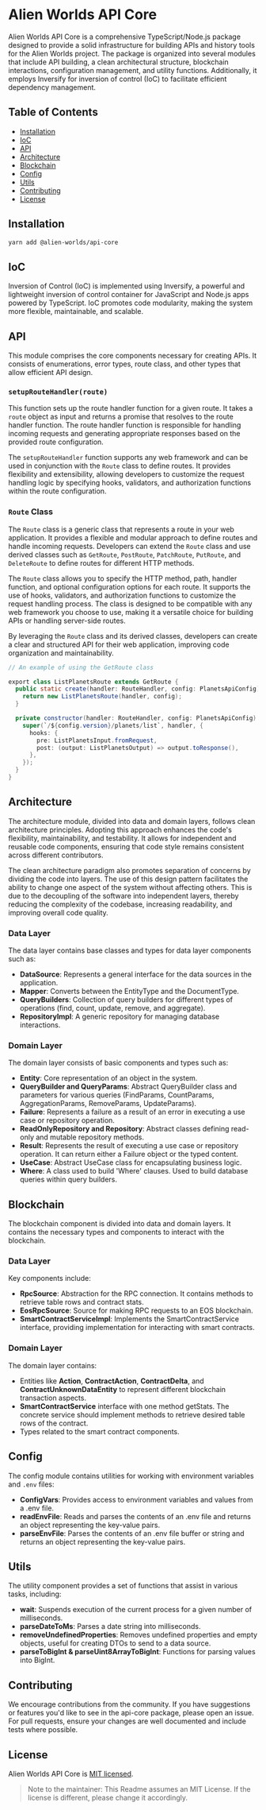 # Alien Worlds API Core

Alien Worlds API Core is a comprehensive TypeScript/Node.js package designed to provide a solid infrastructure for building APIs and history tools for the Alien Worlds project. The package is organized into several modules that include API building, a clean architectural structure, blockchain interactions, configuration management, and utility functions. Additionally, it employs Inversify for inversion of control (IoC) to facilitate efficient dependency management.

## Table of Contents

- [Installation](#installation)
- [IoC](#ioc)
- [API](#api)
- [Architecture](#architecture)
- [Blockchain](#blockchain)
- [Config](#config)
- [Utils](#utils)
- [Contributing](#contributing)
- [License](#license)

## Installation

```sh
yarn add @alien-worlds/api-core
```

## IoC

Inversion of Control (IoC) is implemented using Inversify, a powerful and lightweight inversion of control container for JavaScript and Node.js apps powered by TypeScript. IoC promotes code modularity, making the system more flexible, maintainable, and scalable.

## API

This module comprises the core components necessary for creating APIs. It consists of enumerations, error types, route class, and other types that allow efficient API design.

### `setupRouteHandler(route)`

This function sets up the route handler function for a given route. It takes a `route` object as input and returns a promise that resolves to the route handler function. The route handler function is responsible for handling incoming requests and generating appropriate responses based on the provided route configuration.

The `setupRouteHandler` function supports any web framework and can be used in conjunction with the `Route` class to define routes. It provides flexibility and extensibility, allowing developers to customize the request handling logic by specifying hooks, validators, and authorization functions within the route configuration.

### `Route` Class

The `Route` class is a generic class that represents a route in your web application. It provides a flexible and modular approach to define routes and handle incoming requests. Developers can extend the `Route` class and use derived classes such as `GetRoute`, `PostRoute`, `PatchRoute`, `PutRoute`, and `DeleteRoute` to define routes for different HTTP methods.

The `Route` class allows you to specify the HTTP method, path, handler function, and optional configuration options for each route. It supports the use of hooks, validators, and authorization functions to customize the request handling process. The class is designed to be compatible with any web framework you choose to use, making it a versatile choice for building APIs or handling server-side routes.

By leveraging the `Route` class and its derived classes, developers can create a clear and structured API for their web application, improving code organization and maintainability.

```java
// An example of using the GetRoute class

export class ListPlanetsRoute extends GetRoute {
  public static create(handler: RouteHandler, config: PlanetsApiConfig) {
    return new ListPlanetsRoute(handler, config);
  }

  private constructor(handler: RouteHandler, config: PlanetsApiConfig) {
    super(`/${config.version}/planets/list`, handler, {
      hooks: {
        pre: ListPlanetsInput.fromRequest,
        post: (output: ListPlanetsOutput) => output.toResponse(),
      },
    });
  }
}
```

## Architecture

The architecture module, divided into data and domain layers, follows clean architecture principles. Adopting this approach enhances the code's flexibility, maintainability, and testability. It allows for independent and reusable code components, ensuring that code style remains consistent across different contributors.

The clean architecture paradigm also promotes separation of concerns by dividing the code into layers. The use of this design pattern facilitates the ability to change one aspect of the system without affecting others. This is due to the decoupling of the software into independent layers, thereby reducing the complexity of the codebase, increasing readability, and improving overall code quality.


### Data Layer

The data layer contains base classes and types for data layer components such as:

- **DataSource**: Represents a general interface for the data sources in the application.
- **Mapper**: Converts between the EntityType and the DocumentType.
- **QueryBuilders**: Collection of query builders for different types of operations (find, count, update, remove, and aggregate).
- **RepositoryImpl**: A generic repository for managing database interactions.

### Domain Layer

The domain layer consists of basic components and types such as:

- **Entity**: Core representation of an object in the system.
- **QueryBuilder and QueryParams**: Abstract QueryBuilder class and parameters for various queries (FindParams, CountParams, AggregationParams, RemoveParams, UpdateParams).
- **Failure**: Represents a failure as a result of an error in executing a use case or repository operation.
- **ReadOnlyRepository and Repository**: Abstract classes defining read-only and mutable repository methods.
- **Result**: Represents the result of executing a use case or repository operation. It can return either a Failure object or the typed content.
- **UseCase**: Abstract UseCase class for encapsulating business logic.
- **Where**: A class used to build 'Where' clauses. Used to build database queries within query builders.

## Blockchain

The blockchain component is divided into data and domain layers. It contains the necessary types and components to interact with the blockchain.

### Data Layer

Key components include:

- **RpcSource**: Abstraction for the RPC connection. It contains methods to retrieve table rows and contract stats.
- **EosRpcSource**: Source for making RPC requests to an EOS blockchain.
- **SmartContractServiceImpl**: Implements the SmartContractService interface, providing implementation for interacting with smart contracts.

### Domain Layer

The domain layer contains:

- Entities like **Action**, **ContractAction**, **ContractDelta**, and **ContractUnknownDataEntity** to represent different blockchain transaction aspects.
- **SmartContractService** interface with one method getStats. The concrete service should implement methods to retrieve desired table rows of the contract.
- Types related to the smart contract components.

## Config

The config module contains utilities for working with environment variables and `.env` files:

- **ConfigVars**: Provides access to environment variables and values from a .env file.
- **readEnvFile**: Reads and parses the contents of an .env file and returns an object representing the key-value pairs.
- **parseEnvFile**: Parses the contents of an .env file buffer or string and returns an object representing the key-value pairs.

## Utils

The utility component provides a set of functions that assist in various tasks, including:

- **wait**: Suspends execution of the current process for a given number of milliseconds.
- **parseDateToMs**: Parses a date string into milliseconds.
- **removeUndefinedProperties**: Removes undefined properties and empty objects, useful for creating DTOs to send to a data source.
- **parseToBigInt & parseUint8ArrayToBigInt**: Functions for parsing values into BigInt.

## Contributing

We encourage contributions from the community. If you have suggestions or features you'd like to see in the api-core package, please open an issue. For pull requests, ensure your changes are well documented and include tests where possible.

## License

Alien Worlds API Core is [MIT licensed](./LICENSE).

> Note to the maintainer: This Readme assumes an MIT License. If the license is different, please change it accordingly.
